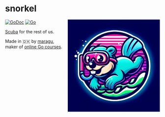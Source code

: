 # snorkel

<img src="logo.png" alt="Logo" width="300" align="right"/>

[![GoDoc](https://pkg.go.dev/badge/github.com/maragudk/snorkel)](https://pkg.go.dev/github.com/maragudk/snorkel)
[![Go](https://github.com/maragudk/snorkel/actions/workflows/ci.yml/badge.svg)](https://github.com/maragudk/snorkel/actions/workflows/ci.yml)

[Scuba](https://research.facebook.com/publications/scuba-diving-into-data-at-facebook/) for the rest of us.

Made in 🇩🇰 by [maragu](https://www.maragu.dk/), maker of [online Go courses](https://www.golang.dk/).
